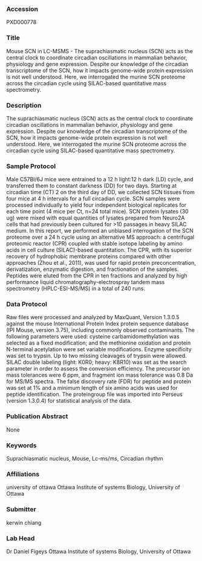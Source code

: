 ### Accession
PXD000778

### Title
Mouse SCN in LC-MSMS - The suprachiasmatic nucleus (SCN) acts as the central clock to coordinate circadian oscillations in mammalian behavior, physiology and gene expression. Despite our knowledge of the circadian transcriptome of the SCN, how it impacts genome-wide protein expression is not well understood. Here, we interrogated the murine SCN proteome across the circadian cycle using SILAC-based quantitative mass spectrometry.

### Description
The suprachiasmatic nucleus (SCN) acts as the central clock to coordinate circadian oscillations in mammalian behavior, physiology and gene expression. Despite our knowledge of the circadian transcriptome of the SCN, how it impacts genome-wide protein expression is not well understood. Here, we interrogated the murine SCN proteome across the circadian cycle using SILAC-based quantitative mass spectrometry.

### Sample Protocol
Male C57Bl/6J mice were entrained to a 12 h light:12 h dark (LD) cycle, and transferred them to constant darkness (DD) for two days. Starting at circadian time (CT) 2 on the third day of DD, we collected SCN tissues from four mice at 4 h intervals for a full circadian cycle. SCN samples were processed individually to yield four independent biological replicates for each time point (4 mice per Ct, n=24 total mice). SCN protein lysates (30 ug) were mixed with equal quantities of lysates prepared from Neuro2A cells that had previously been cultured for >10 passages in heavy SILAC medium. In this report, we performed an unbiased interrogation of the SCN proteome over a 24 h cycle using an alternative MS approach: a centrifugal proteomic reactor (CPR) coupled with stable isotope labeling by amino acids in cell culture (SILAC)-based quantitation. The CPR, with its superior recovery of hydrophobic membrane proteins compared with other approaches (Zhou et al., 2011), was used for rapid protein preconcentration, derivatization, enzymatic digestion, and fractionation of the samples. Peptides were eluted from the CPR in ten fractions and analyzed by high performance liquid chromatography-electrospray tandem mass spectrometry (HPLC-ESI-MS/MS) in a total of 240 runs.

### Data Protocol
Raw files were processed and analyzed by MaxQuant, Version 1.3.0.5 against the mouse International Protein Index protein sequence database (IPI Mouse, version 3.75), including commonly observed contaminants. The following parameters were used: cysteine carbamidomethylation was selected as a fixed modification; and the methionine oxidation and protein N-terminal acetylation were set variable modifications. Enzyme specificity was set to trypsin. Up to two missing cleavages of trypsin were allowed. SILAC double labeling (light: K0R0; heavy: K8R10) was set as the search parameter in order to assess the conversion efficiency. The precursor ion mass tolerances were 6 ppm, and fragment ion mass tolerance was 0.8 Da for MS/MS spectra. The false discovery rate (FDR) for peptide and protein was set at 1% and a minimum length of six amino acids was used for peptide identification. The proteingroup file was imported into Perseus (version 1.3.0.4) for statistical analysis of the data.

### Publication Abstract
None

### Keywords
Suprachiasmatic nucleus, Mouse, Lc-ms/ms, Circadian rhythm

### Affiliations
university of ottawa
Ottawa Institute of systems Biology, University of Ottawa

### Submitter
kerwin chiang

### Lab Head
Dr Daniel Figeys
Ottawa Institute of systems Biology, University of Ottawa


